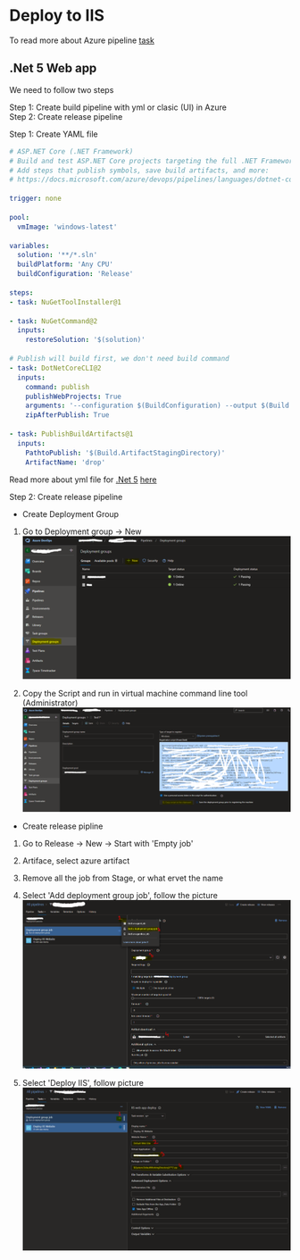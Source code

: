 # Deploy to IIS

To read more about Azure pipeline [task](https://docs.microsoft.com/en-us/azure/devops/pipelines/tasks/?view=azure-devops)

## .Net 5 Web app

We need to follow two steps

  Step 1: Create build pipeline with yml or clasic (UI) in Azure  
  Step 2: Create release pipeline

Step 1: Create YAML file

```yml
# ASP.NET Core (.NET Framework)
# Build and test ASP.NET Core projects targeting the full .NET Framework.
# Add steps that publish symbols, save build artifacts, and more:
# https://docs.microsoft.com/azure/devops/pipelines/languages/dotnet-core

trigger: none

pool:
  vmImage: 'windows-latest'

variables:
  solution: '**/*.sln'
  buildPlatform: 'Any CPU'
  buildConfiguration: 'Release'

steps:
- task: NuGetToolInstaller@1

- task: NuGetCommand@2
  inputs:
    restoreSolution: '$(solution)'

# Publish will build first, we don't need build command
- task: DotNetCoreCLI@2
  inputs:
    command: publish
    publishWebProjects: True
    arguments: '--configuration $(BuildConfiguration) --output $(Build.ArtifactStagingDirectory)'
    zipAfterPublish: True

- task: PublishBuildArtifacts@1
  inputs:
    PathtoPublish: '$(Build.ArtifactStagingDirectory)'
    ArtifactName: 'drop'
```

Read more about yml file for [.Net 5](https://docs.microsoft.com/azure/devops/pipelines/languages/dotnet-core) [here](https://docs.microsoft.com/en-us/azure/devops/pipelines/apps/cd/deploy-webdeploy-iis-deploygroups?view=azure-devops)

Step 2: Create release pipeline

* Create Deployment Group

1. Go to Deployment group -> New ![DeploymentGroup](https://github.com/MofaggolHoshen/Exercises/blob/master/ThinkThrough/AzureCICDPipline/DeployToVMIIS/DeploymentGroup.PNG)

2. Copy the Script and run in virtual machine command line tool (Administrator) ![DeploymentGroup](https://github.com/MofaggolHoshen/Exercises/blob/master/ThinkThrough/AzureCICDPipline/DeployToVMIIS/DeploymentGroup2.PNG)

* Create release pipline

1. Go to Release -> New -> Start with 'Empty job'

2. Artiface, select azure artifact

3. Remove all the job from Stage, or what ervet the name

4. Select 'Add deployment group job', follow the picture ![Release](https://github.com/MofaggolHoshen/Exercises/blob/master/ThinkThrough/AzureCICDPipline/DeployToVMIIS/ReleasePipline.png)

5. Select 'Deploy IIS', follow picture ![Release](https://github.com/MofaggolHoshen/Exercises/blob/master/ThinkThrough/AzureCICDPipline/DeployToVMIIS/ReleasePipline2.PNG)
